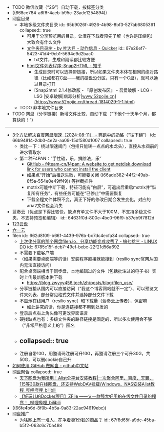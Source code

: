 - TODO 微信收藏（“2G”）自动下载，按标签分类
- ((668ce784-a6f6-4aeb-b95c-23ade1254894))
- 网盘目录
	- 本地多级文件夹目录
	  id:: 65b9026f-4926-4b98-8bf3-527ab6805361
	  collapsed:: true
		- 可用于分享预览用的目录，让潜在下载者预先了解（也许是压缩包）大致会有什么文件
		- [文件夹目录树 - by 叶边月 - 动作信息 - Quicker](https://getquicker.net/Sharedaction)
		  id:: 67e26ef7-5423-41d4-9cb1-5694e9d2bac0
			- txt文件，生成和阅读都比较方便
		- [html文件列表程序–Snap2HTML - 知乎](https://zhuanlan.zhihu.com/p/64182872)
			- 生成目录时可以选择带链接，所以如果文件夹本体在相同的绝对路径（比如都在C盘——我的硬盘没分区，只有一个C盘），就可以通过目录打开
			- [Snap2html 2.1.4修改版 - 『原创发布区』 - 吾爱破解 - LCG - LSG |安卓破解|病毒分析|www.52pojie.cn](https://www.52pojie.cn/thread-1814029-1-1.html)
	- TODO 非本地文件目录
- TODO 网盘（分享链接）新增文件比较、自动下载（“下他个十天半个月，都算快的！”）
- ---
- [3个方法解决百度网盘限速（2024-08-11） - 奔跑中的奶酪](https://www.runningcheese.com/baiduyun)（“往下翻”）
  id:: 66b94814-2db0-4e2a-aa09-15df580d1007
  collapsed:: true
	- 类比一下：绕过限速阀门（包括只能转一点点的水龙头），直接从水阀前的进水管取水
	- 第二种F4PAN：“手性碳，乐，排除法，乐”
		- [GitHub - f4team-cn/f4pan: A website to get netdisk download link for users who cannot install the client](https://github.com/f4team-cn/f4pan)
		- 如果点“开始”后推送失败，可能要关闭 ((66ade382-44f2-49ab-8f5a-554e0e49ff49)) 等拦截插件
		- motrix可能中断下载，特征可能有“白屏”，可退出后重启motrix并“恢复所有任务”，有些任务可能在“已停止”中需要恢复
		- 下载全程文件体积不变，真正下好的修改日期会发生变化，对应的aria2文件也会消失
- 蓝奏云（优点是下得比较快，缺点有单文件不大于100M、不支持多级文件夹、不支持预览和编辑）
  id:: 64631f0d-800e-4bc0-96f9-b37eb9f7812d
- [123云盘](https://www.123pan.com/login)
- [六一云](https://www.now61.com/)
- filen
  id:: 662d8f09-b661-4439-976b-bc7dc4ecfa34
  collapsed:: true
	- [上次佬分享的那个网盘filen.io，分享功能变成收费了 - 搞七捻三 - LINUX DO](https://linux.do/t/topic/262556)
	  id:: 6785c15f-deb7-49ef-bebc-22f21d56a692
	- 不需要下载客户端
	- （如果需要桌面端等的话）安装程序直接就能搜到（resilio sync官网从国内无法直接访问）
	- 配合桌面端相当于同步盘，本地编辑过的文件（包括批注过的电子书）实时上传最新版本供下载
		- https://blog.zwyyy456.tech/zh/posts/blog/filen_use/
	- 分享链接从国内可以直接访问（“我这个博客网站就不一定”）、可以预览文件夹列表、部分常见格式文件并选择部分文件下载
	- 不显示在线用户（resilio sync）和下载量（蓝奏云上传者），保密嘛
		- 如此讲究的话，你是连链接都不用到处发的
	- 登录后点右上角头像可更改界面语言
	- 硬找缺点也有：多级文件夹的路径链接是固定的，所以多次使用会不够（“非常严格意义上的”）匿名
	- collapsed:: true
	  ---
	- 注册自带10G，用邀请码注册可升10G，再邀请注册三个可升30G，共50G，可以删cookie自己升
- [如何使用 GitHub 做网盘 - github中文站](https://githubrsp.com/20158.html)
- 网盘聚合
  collapsed:: true
	- [天下网盘为我所用！Alist全平台安装教程|一次聚合阿里、百度、天翼、115等30款在线网盘，还支持WebDAV挂载/Windows、NAS安装Alist教程_哔哩哔哩_bilibili](https://www.bilibili.com/video/BV1mo4y1N7EP)
	- [【好玩儿的Docker项目】ZFile ——又一款强大好用的在线文件目录的程序！_哔哩哔哩_bilibili](https://www.bilibili.com/video/BV1Nr4y1J7Kj)
- ((66fe4b6d-8f0b-4b5a-9a83-22ac94619ebc))
- 网盘推广
	- [为啥网上有一堆人，在争着卖1分钱的商品？](https://mp.weixin.qq.com/s/hen8H5y7PJRMTnbpzEmPTQ)
	  id:: 67f8d65f-a9dc-45ba-b5f2-063c6c70a488